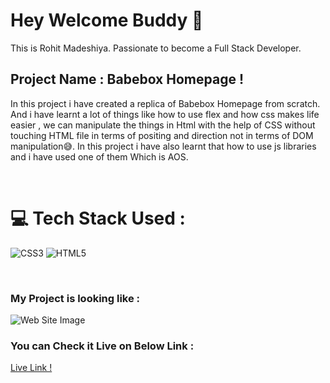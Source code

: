 # Hey Welcome Buddy 👋

This is Rohit Madeshiya. Passionate to become a Full Stack Developer.

## Project Name : **Babebox Homepage !**

In this project i have created a replica of Babebox Homepage from scratch. And i have learnt a lot of things like how to use flex and how css makes life easier , we can manipulate the things in Html with the help of CSS without touching HTML file in terms of positing and direction not in terms of DOM manipulation😅. In this project i have also learnt that how to use js libraries and i have used one of them Which is AOS.

</br>

# 💻 Tech Stack Used :

![CSS3](https://img.shields.io/badge/css3-%231572B6.svg?style=for-the-badge&logo=css3&logoColor=white) ![HTML5](https://img.shields.io/badge/html5-%23E34F26.svg?style=for-the-badge&logo=html5&logoColor=white)

</br>

### My Project is looking like :

![Web Site Image](./Images/complete%20ss.png)

### You can Check it Live on Below Link :

[Live Link !](https://babebox.netlify.app/)
